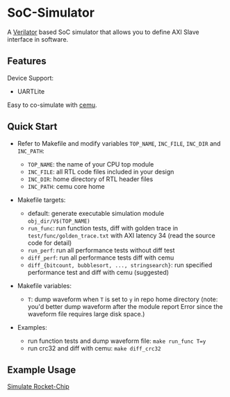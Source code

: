 # SoC-Simulator

A [Verilator](https://www.veripool.org/verilator/) based SoC simulator that allows you to define AXI Slave interface in software.

## Features

Device Support:

- UARTLite

Easy to co-simulate with [cemu](https://github.com/cyyself/cemu).

## Quick Start

- Refer to Makefile and modify variables `TOP_NAME`, `INC_FILE`, `INC_DIR` and `INC_PATH`:
  - `TOP_NAME`: the name of your CPU top module
  - `INC_FILE`: all RTL code files included in your design
  - `INC_DIR`: home directory of RTL header files
  - `INC_PATH`: cemu core home

- Makefile targets:
  - default: generate executable simulation module `obj_dir/V$(TOP_NAME)`
  - `run_func`: run function tests, diff with golden trace in `test/func/golden_trace.txt` with AXI latency 34 (read the source code for detail)
  - `run_perf`: run all performance tests without diff test
  - `diff_perf`: run all performance tests diff with cemu
  - `diff_{bitcount, bubblesort, ..., stringsearch}`: run specified performance test and diff with cemu (suggested)

- Makefile variables:
  - `T`: dump waveform when `T` is set to `y` in repo home directory (note: you'd better dump waveform after the module report Error since the waveform file requires large disk space.)

- Examples:
  - run function tests and dump waveform file: `make run_func T=y`
  - run crc32 and diff with cemu: `make diff_crc32`

## Example Usage

[Simulate Rocket-Chip](doc/rocket.md)